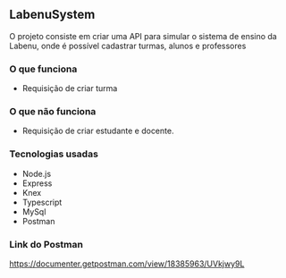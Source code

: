 ## LabenuSystem

O projeto consiste em criar uma API para simular o sistema de ensino da Labenu, onde é possível cadastrar turmas, alunos e professores

### O que funciona
- Requisição de criar turma

### O que não funciona
- Requisição de criar estudante e docente.

### Tecnologias usadas
- Node.js
- Express
- Knex
- Typescript
- MySql
- Postman

### Link do Postman

https://documenter.getpostman.com/view/18385963/UVkjwy9L